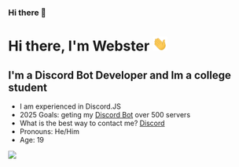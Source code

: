 ### Hi there 👋
# Hi there, I'm Webster <img width="30px" src="https://github.com/SatYu26/SatYu26/raw/master/Assets/Hi.gif" />



## I'm a Discord Bot Developer and Im a college student 
   
-  I am experienced in Discord.JS 
-  2025 Goals: geting my [Discord Bot](https://discoria.xyz/invite) over 500 servers
-  What is the best way to contact me? [Discord](https://itzwebster.dev/discord)
-  Pronouns: He/Him
-  Age: 19
<a href="https://itzwebster.dev/discord">
  <img src="https://lanyard-profile-readme.vercel.app/api/481068576363773972?showDisplayName=true">
  </a>
 
